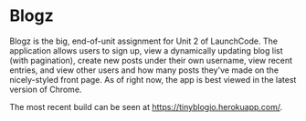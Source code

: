 # Blogz

Blogz is the big, end-of-unit assignment for Unit 2 of LaunchCode. The application allows users to sign up, view a dynamically updating blog 
list (with pagination), create new posts under their own username, view recent entries, and view other users and how many posts 
they've made on the nicely-styled front page. As of right now, the app is best viewed in the latest version of Chrome. 

The most recent build can be seen at https://tinyblogio.herokuapp.com/.
